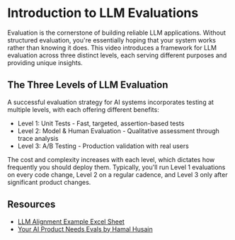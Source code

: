 # Introduction to LLM Evaluations
Evaluation is the cornerstone of building reliable LLM applications. Without structured evaluation, you're essentially hoping that your system works rather than knowing it does. This video introduces a framework for LLM evaluation across three distinct levels, each serving different purposes and providing unique insights.

## The Three Levels of LLM Evaluation

A successful evaluation strategy for AI systems incorporates testing at multiple levels, with each offering different benefits:
- Level 1: Unit Tests - Fast, targeted, assertion-based tests
- Level 2: Model & Human Evaluation - Qualitative assessment through trace analysis
- Level 3: A/B Testing - Production validation with real users

The cost and complexity increases with each level, which dictates how frequently you should deploy them. Typically, you'll run Level 1 evaluations on every code change, Level 2 on a regular cadence, and Level 3 only after significant product changes.

## Resources

- [LLM Alignment Example Excel Sheet](https://docs.google.com/spreadsheets/d/1JXPRPMJDGlEsHbhuEDC1wJpVPwQwGKP-6toC5nNe2Io/edit?gid=0#gid=0)
- [Your AI Product Needs Evals by Hamal Husain](https://hamel.dev/blog/posts/evals/)